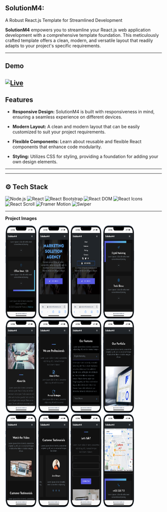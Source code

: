 ## SolutionM4:

A Robust React.js Template for Streamlined Development

**SolutionM4** empowers you to streamline your React.js web application development with a comprehensive template foundation. This meticulously crafted template offers a clean, modern, and versatile layout that readily adapts to your project's specific requirements.

---

## Demo

## [![Live](https://img.shields.io/badge/Live-Link-blue?style=for-the-badge&logo=netlify)](https://solutionm4.onrender.com)

## Features

- **Responsive Design:** SolutionM4 is built with responsiveness in mind, ensuring a seamless experience on different devices.

- **Modern Layout:** A clean and modern layout that can be easily customized to suit your project requirements.

- **Flexible Components:** Learn about reusable and flexible React components that enhance code modularity.

- **Styling:** Utilizes CSS for styling, providing a foundation for adding your own design elements.

---

---

## ⚙️ Tech Stack

![Node.js](https://img.shields.io/badge/Node.js-339933?style=for-the-badge&logo=node.js&logoColor=white)
![React](https://img.shields.io/badge/React-61DAFB?style=for-the-badge&logo=react&logoColor=white)
![React Bootstrap](https://img.shields.io/badge/React_Bootstrap-61DAFB?style=for-the-badge&logo=react&logoColor=white)
![React DOM](https://img.shields.io/badge/React_DOM-61DAFB?style=for-the-badge&logo=react&logoColor=white)
![React Icons](https://img.shields.io/badge/React_Icons-61DAFB?style=for-the-badge&logo=react&logoColor=white)
![React Scroll](https://img.shields.io/badge/React_Scroll-61DAFB?style=for-the-badge&logo=react&logoColor=white)
![Framer Motion](https://img.shields.io/badge/Framer_Motion-61DAFB?style=for-the-badge&logo=react&logoColor=white)
![Swiper](https://img.shields.io/badge/Swiper-61DAFB?style=for-the-badge&logo=react&logoColor=white)

---

**Project Images**

<div class="d-flex">

<img src="./ShowCase/1.png"  width="20%" height="300px"  />
<img src="./ShowCase/2.png"  width="20%" height="300px"  />
<img src="./ShowCase/3.png"  width="20%" height="300px"  />
<img src="./ShowCase/4.png"  width="20%" height="300px"  />
<img src="./ShowCase/5.png"  width="20%" height="300px"  />
<img src="./ShowCase/6.png"  width="20%" height="300px"  />
<img src="./ShowCase/7.png"  width="20%" height="300px"  />
<img src="./ShowCase/8.png"  width="20%" height="300px"  />
<img src="./ShowCase/9.png"  width="20%" height="300px"  />
<img src="./ShowCase/10.png"  width="20%" height="300px"  />
<img src="./ShowCase/11.png"  width="20%" height="300px"  />
<img src="./ShowCase/12.png"  width="20%" height="300px"  />

</div>
